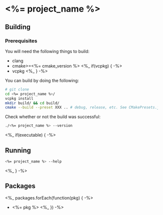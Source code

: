 # <%= project_name %>

<!-- START doctoc -->
<!-- END doctoc -->

## Building

### Prerequisites

You will need the following things to build:

- clang
- cmake>=<%= cmake_version %>
<%_ if(vcpkg) { -%>
- vcpkg
<%_ } -%>

You can build by doing the following:

```bash
# git clone
cd <%= project_name %>/
vcpkg install
mkdir build/ && cd build/
cmake --build --preset XXX .. # debug, release, etc. See CMakePresets.json
```

Check whether or not the build was successful:

```bash
./<%= project_name %> --version
```

<%_ if(executable) { -%>

## Running

```bash
<%= project_name %> --help
```

<%_ } -%>

## Packages

<%_ packages.forEach(function(pkg) { -%>

- <%= pkg %>
<%_ }) -%>
